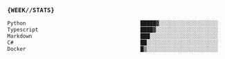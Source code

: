 ### `{WEEK//STATS}` 
<!--START_SECTION:waka-->

```txt
Python                                     █████▓░░░░░░░░░░░░░░░░░░░   22.80 %
Typescript                                 ████▓░░░░░░░░░░░░░░░░░░░░   18.84 %
Markdown                                   ███░░░░░░░░░░░░░░░░░░░░░░   11.83 %
C#                                         ██░░░░░░░░░░░░░░░░░░░░░░░   07.76 %
Docker                                     █▒░░░░░░░░░░░░░░░░░░░░░░░   05.99 %
```

<!--END_SECTION:waka-->
